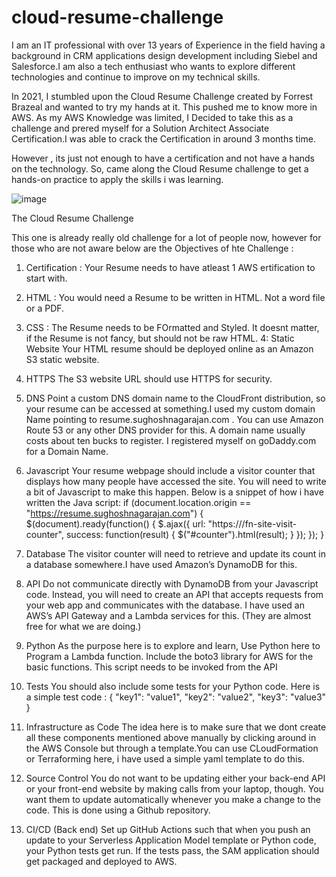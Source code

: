 # cloud-resume-challenge
I am an IT professional with over 13 years of Experience in the field having a background in CRM applications design development including Siebel and Salesforce.I am also a tech enthusiast who wants to explore different technologies and continue to improve on my technical skills.

In 2021, I stumbled upon the Cloud Resume Challenge created by Forrest Brazeal and wanted to try my hands at it. This pushed me to know more in AWS. As my AWS Knowledge was limited, I Decided to take this as a challenge and prered myself for a Solution Architect Associate Certification.I was able to crack the Certification in around 3 months time.

However , its just not enough to have a certification and not have a hands on the technology. So, came along the Cloud Resume challenge to get a hands-on practice to apply the skills i was learning.

![image](https://user-images.githubusercontent.com/6101877/223347984-bded98e8-e819-451e-bc73-d9101f21e637.png)

The Cloud Resume Challenge

This one is already really old challenge for a lot of people now, however for those who are not aware below are the Objectives of hte Challenge :

1. Certification : 
Your Resume needs to have atleast 1 AWS ertification to start with.
2. HTML :
You would need a Resume to be written in HTML. Not a word file or a PDF.
3. CSS :
The Resume needs to be FOrmatted and Styled. It doesnt matter, if the Resume is not fancy, but should not be raw HTML.
4: Static Website
Your HTML resume should be deployed online as an Amazon S3 static website.
5. HTTPS
The S3 website URL should use HTTPS for security.
6. DNS 
Point a custom DNS domain name to the CloudFront distribution, so your resume can be accessed at something.I used my custom domain Name pointing to resume.sughoshnagarajan.com .
You can use Amazon Route 53 or any other DNS provider for this. A domain name usually costs about ten bucks to register. I registered myself on goDaddy.com for a Domain Name.
7. Javascript
Your resume webpage should include a visitor counter that displays how many people have accessed the site. You will need to write a bit of Javascript to make this happen.
Below is a snippet of how i have written the Java script: 
if (document.location.origin == "https://resume.sughoshnagarajan.com") {
            $(document).ready(function() {
                $.ajax({
                    url: "https://<URL to your API Service Running on AWS>/fn-site-visit-counter",
                    success: function(result) {
                        $("#counter").html(result);
                    }
                });
            });
        }


8. Database
The visitor counter will need to retrieve and update its count in a database somewhere.I have used Amazon’s DynamoDB for this.

9. API
Do not communicate directly with DynamoDB from your Javascript code. Instead, you will need to create an API that accepts requests from your web app and communicates with the database. 
I have used an AWS’s API Gateway and a Lambda services for this. 
(They are almost free for what we are doing.)

10. Python
As the purpose here is to explore and learn, Use Python here to Program a Lambda function. Include the boto3 library for AWS for the basic functions.
This script needs to be invoked from the API

11. Tests
You should also include some tests for your Python code.
Here is a simple test code :
{
        "key1": "value1",
		"key2": "value2",
		"key3": "value3"
}
12. Infrastructure as Code
The idea here is to make sure that we dont create all these components mentioned above manually by clicking around in the AWS Console but through a template.You can use CLoudFormation or Terraforming here, i have used a simple yaml template to do this.

13. Source Control
You do not want to be updating either your back-end API or your front-end website by making calls from your laptop, though. You want them to update automatically whenever you make a change to the code. This is done using a Github repository.

14. CI/CD (Back end)
Set up GitHub Actions such that when you push an update to your Serverless Application Model template or Python code, your Python tests get run. If the tests pass, the SAM application should get packaged and deployed to AWS.
	
